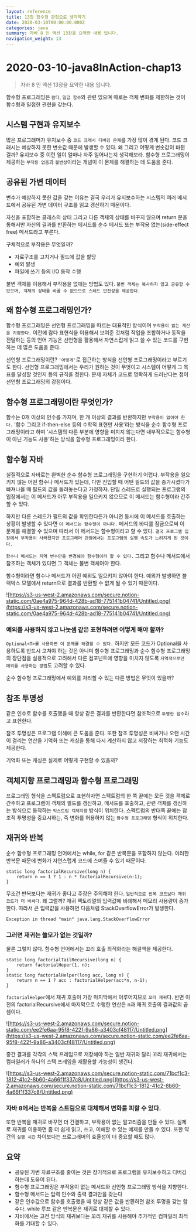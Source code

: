 ```yaml
---
layout: reference
title: 13장 함수형 관점으로 생각하기
date: 2020-03-10T00:00:00.000Z
categories: java
summary: 자바 8 인 액션 13장을 요약한 내용 입니다.
navigation_weight: 13
---
```


# 2020-03-10-java8InAction-chap13

> 자바 8 인 액션 13장을 요약한 내용 입니다.

함수형 프로그래밍은 `람다`, `일급 함수`와 관련 있으며 때로는 객체 변화를 제한하는 것이 함수형과 밀접한 관련을 갖는다.

## 시스템 구현과 유지보수

많은 프로그래머가 유지보수 중 `코드 크래시 디버깅 문제`를 가장 많이 겪게 된다. 코드 크래시는 예상하지 못한 변숫값 때문에 발생할 수 있다. 왜 그리고 어떻게 변숫값이 바뀐 걸까? 유지보수 중 이런 일이 얼마나 자주 일어나는지 생각해보라. 함수형 프로그래밍이 제공하는 `부작용 없음`과 `불변성`이라는 개념이 이 문제를 해결하는 데 도움을 준다.

## 공유된 가변 데이터

변수가 예상하지 못한 값을 갖는 이유는 결국 우리가 유지보수하는 시스템의 여러 메서드에서 공유된 가변 데이터 구조를 읽고 갱신하기 때문이다.

자신을 포함하는 클래스의 상태 그리고 다른 객체의 상태를 바꾸지 않으며 return 문을 통해서만 자신의 결과를 반환하는 메서드를 순수 메서드 또는 부작용 없는\(side-effect free\) 메서드라고 부른다.

구체적으로 부작용은 무엇일까?

* 자료구조를 고치거나 필드에 값을 할당
* 예외 발생
* 파일에 쓰기 등의 I/O 동작 수행

불변 객체를 이용해서 부작용을 없애는 방법도 있다. `불변 객체는 복사하지 않고 공유할 수 있으며, 객체의 상태를 바꿀 수 없으므로 스레드 안전성을 제공한다.`

## 왜 함수형 프로그래밍인가?

함수형 프로그래밍은 선언형 프로그래밍을 따르는 대표적인 방식이며 `부작용이 없는 계산을 지향한다.` 이전에 람다 표현식을 이용해서 보여준 것처럼 작업을 조합하거나 동작을 전달하는 등의 언어 기능은 선언형을 활용해서 자연스럽게 읽고 쓸 수 있는 코드를 구현하는 데 많은 도움을 준다.

선언형 프로그래밍이란? `'어떻게'`로 접근하는 방식을 선언형 프로그래밍이라고 부르기도 한다. 선언형 프로그래밍에서는 우리가 원하는 것이 무엇이고 시스템이 어떻게 그 목표를 달성할 것인지 등의 규칙을 정한다. 문제 자체가 코드로 명확하게 드러난다는 점이 선언형 프로그래밍의 강점이다.

## 함수형 프로그래밍이란 무엇인가?

함수는 0개 이상의 인수를 가지며, 한 개 이상의 결과를 반환하지만 `부작용이 없어야 한다.` '함수 그리고 if-then-else 등의 수학적 표현만 사용'라는 방식을 순수 함수형 프로그래밍이라고 하며 '시스템의 다른 부분에 영향을 미치지 않는다면 내부적으로는 함수형이 아닌 기능도 사용'하는 방식을 함수형 프로그래밍이라 한다.

## 함수형 자바

실질적으로 자바로는 완벽한 순수 함수형 프로그래밍을 구현하기 어렵다. 부작용을 일으키지 않는 어떤 함수나 메서드가 있는데, 다만 진입할 때 어떤 필드의 값을 증가시켰다가 빠져나올 때 필드의 값을 돌려놓는다고 가정하자. 단일 스레드로 실행되는 프로그램의 입장에서는 이 메서드가 아무 부작용을 일으키지 않으므로 이 메서드는 함수형이라 간주할 수 있다.

하지만 다른 스레드가 필드의 값을 확인한다든가 아니면 동시에 이 메서드를 호출하는 상황이 발생할 수 있다면 `이 메서드는 함수형이 아니다.` 메서드의 바디를 잠금으로써 이 문제를 해결할 수 있으며 따라서 이 메서드는 함수형이라고 할 수 있다. `결국 프로그램 입장에서 부작용이 사라졌지만 프로그래머 관점에서는 프로그램의 실행 속도가 느려지게 된 것이다.`

`함수나 메서드는 지역 변수만을 변경해야 함수형이라 할 수 있다.` 그리고 함수나 메서드에서 참조하는 객체가 있다면 그 객체는 불변 객체여야 한다.

함수형이라면 함수나 메서드가 어떤 예외도 일으키지 않아야 한다. 예외가 발생하면 블랙박스 모델에서 return으로 결과를 반환할 수 없게 될 수 있기 때문이다.

![https://s3-us-west-2.amazonaws.com/secure.notion-static.com/0ae4a975-964d-428b-ad18-775141b04741/Untitled.png](https://s3-us-west-2.amazonaws.com/secure.notion-static.com/0ae4a975-964d-428b-ad18-775141b04741/Untitled.png)

### 예외를 사용하지 않고 나눗셈 같은 표현하려면 어떻게 해야 할까?

`Optional<T>를 사용하면 이 문제를 해결할 수 있다.` 하지만 모든 코드가 Optional을 사용하도록 반드시 고쳐야 하는 것은 아니며 함수형 프로그래밍과 순수 함수형 프로그래밍의 장단점을 실용적으로 고려해서 다른 컴포넌트에 영향을 미치지 않도록 `지역적으로만 예외를 사용하는 방법`도 고려할 수 있다.

순수 함수형 프로그래밍에서 예외를 처리할 수 있는 다른 방법은 무엇이 있을까?

## 참조 투명성

같은 인수로 함수를 호출했을 때 항상 같은 결과를 반환한다면 참조적으로 `투명한 함수`라고 표현한다.

참조 투명성은 프로그램 이해에 큰 도움을 준다. 또한 참조 투명성은 비싸거나 오랜 시간이 걸리는 연산을 기억화 또는 캐싱을 통해 다시 계산하지 않고 저장하는 최적화 기능도 제공한다.

기억화 또는 캐싱은 실제로 어떻게 구현할 수 있을까?

## 객체지향 프로그래밍과 함수형 프로그래밍

프로그래밍 형식을 스펙트럼으로 표현하자면 스펙트럼의 한 쪽 끝에는 모든 것을 객체로 간주하고 프로그램이 객체의 필드를 갱신하고, 메서드를 호출하고, 관련 객체를 갱신하는 방식으로 동작하는 `익스트림 객체지향` 방식이 위치한다. 스펙트럼의 반대쪽 끝에는 참조적 투명성을 중요시하는, 즉 변화를 허용하지 않는 `함수형 프로그래밍` 형식이 위치한다.

## 재귀와 반복

순수 함수형 프로그래밍 언어에서는 while, for 같은 반복문을 포함하지 않는다. 이러한 반복문 때문에 변화가 자연스럽게 코드에 스며들 수 있기 때문이다.

```text
static long factorialRecursive(long n) {
    return n == 1 ? 1 : n * factorialRecursive(n-1);
}
```

무조건 반복보다는 재귀가 좋다고 주장은 주의해야 한다. `일반적으로 반복 코드보다 재귀 코드가 더 비싸다`. 왜 그럴까? 재귀 팩토리얼의 입력값에 비례해서 메모리 사용량이 증가한다. 따라서 큰 입력값을 사용하면 다음처럼 StackOverflowError가 발생한다.

```text
Exception in thread "main" java.lang.StackOverflowError
```

### 그러면 재귀는 쓸모가 없는 것일까?

물론 그렇지 않다. 함수형 언어에서는 꼬리 호출 최적화라는 해결책을 제공한다.

```text
static long factorialTailRecursive(long n) {
    return factorialHeper(1, n);
}
static long factorialHelper(long acc, long n) {
    return n == 1 ? acc : factorialHelper(acc*n, n-1);
}
```

`factorialHelper`에서 재귀 호출이 가장 마지막에서 이루어지므로 `꼬리 재귀`다. 반면 이전의 factorialRecursive에서 마지막으로 수행한 연산은 n과 재귀 호출의 결과값의 곱셈이다.

![https://s3-us-west-2.amazonaws.com/secure.notion-static.com/ee2fe6aa-95f8-422f-9a86-a3403cf48117/Untitled.png](https://s3-us-west-2.amazonaws.com/secure.notion-static.com/ee2fe6aa-95f8-422f-9a86-a3403cf48117/Untitled.png)

중간 결과를 각각의 스택 프레임으로 저장해야 하는 일반 재귀와 달리 꼬리 재귀에서는 컴파일러가 하나의 스택 프레임을 재활용할 가능성이 생긴다.

![https://s3-us-west-2.amazonaws.com/secure.notion-static.com/71bcf1c3-1812-41c2-8b60-4a66f1f337c8/Untitled.png](https://s3-us-west-2.amazonaws.com/secure.notion-static.com/71bcf1c3-1812-41c2-8b60-4a66f1f337c8/Untitled.png)

### 자바 8에서는 반복을 스트림으로 대체해서 변화를 피할 수 있다.

또한 반복을 재귀로 바꾸면 더 간결하고, 부작용이 없는 알고리즘을 만들 수 있다. 실제로 재귀를 이용하면 좀 더 쉽게 읽고, 쓰고, 이해할 수 있는 예제를 만들 수 있다. 또한 약간의 `실행 시간` 차이보다는 프로그래머의 효율성이 더 중요할 때도 많다.

## 요약

* 공유된 가변 자료구조를 줄이는 것은 장기적으로 프로그램을 유지보수하고 디버깅하는데 도움이 된다.
* 함수형 프로그래밍은 부작용이 없는 메서드와 선언형 프로그래밍 방식을 지향한다.
* 함수형 메서드는 입력 인수와 출력 결과만을 갖는다
* 같은 인수값으로 함수를 호출했을 때 항상 같은 값을 반환하면 참조 투명을 갖는 함수다. while 루프 같은 반복문은 재귀로 대체할 수 있다.
* 자바에서는 고전 방식의 재귀보다는 꼬리 재귀를 사용해야 추가적인 컴파일러 최적화를 기대할 수 있다.

